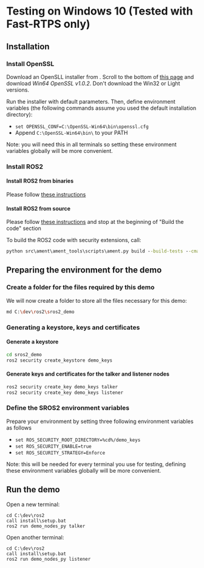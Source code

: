 # Testing on Windows 10 (Tested with Fast-RTPS only)

## Installation

### Install OpenSSL

Download an OpenSLL installer from . Scroll to the bottom of [this page](https://slproweb.com/products/Win32OpenSSL.html) and download *Win64 OpenSSL v1.0.2*. Don't download the Win32 or Light versions.

Run the installer with default parameters. Then, define environment variables (the following commands assume you used the default installation directory):

- `set OPENSSL_CONF=C:\OpenSSL-Win64\bin\openssl.cfg`
- Append `C:\OpenSSL-Win64\bin\` to your PATH

Note: you will need this in all terminals so setting these environment variables globally will be more convenient.

### Install ROS2

#### Install ROS2 from binaries

Please follow [these instructions](https://github.com/ros2/ros2/wiki/Windows-Install-Binary)

#### Install ROS2 from source

Please follow [these instructions](https://github.com/ros2/ros2/wiki/Windows-Development-Setup) and stop at the beginning of "Build the code" section

To build the ROS2 code with security extensions, call:
```bat
python src\ament\ament_tools\scripts\ament.py build --build-tests --cmake-args -DSECURITY=ON --
```


## Preparing the environment for the demo

### Create a folder for the files required by this demo

We will now create a folder to store all the files necessary for this demo:

```bash
md C:\dev\ros2\sros2_demo
```

### Generating a keystore, keys and certificates

#### Generate a keystore

```bash
cd sros2_demo
ros2 security create_keystore demo_keys
```

#### Generate keys and certificates for the talker and listener nodes

```bash
ros2 security create_key demo_keys talker
ros2 security create_key demo_keys listener
```

### Define the SROS2 environment variables
Prepare your environment by setting three following environment variables as follows

- `set ROS_SECURITY_ROOT_DIRECTORY=%cd%/demo_keys`
- `set ROS_SECURITY_ENABLE=true`
- `set ROS_SECURITY_STRATEGY=Enforce`

Note: this will be needed for every terminal you use for testing, defining these environment variables globally will be more convenient.


## Run the demo

Open a new terminal:


```
cd C:\dev\ros2
call install\setup.bat
ros2 run demo_nodes_py talker
```

Open another terminal:

```
cd C:\dev\ros2
call install\setup.bat
ros2 run demo_nodes_py listener
```
